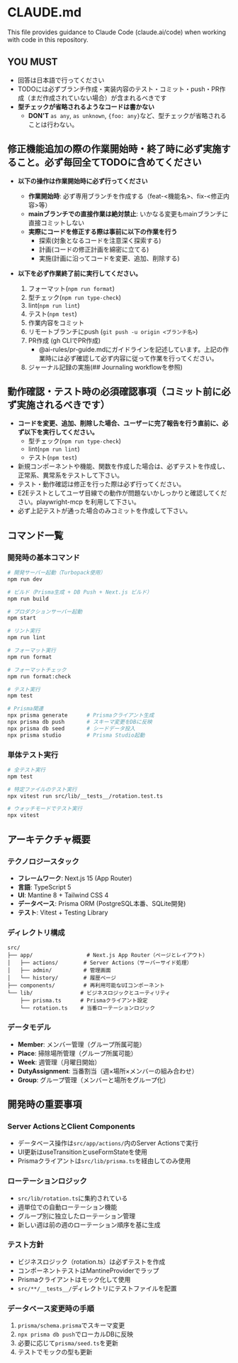 # CLAUDE.md

This file provides guidance to Claude Code (claude.ai/code) when working with code in this repository.

## YOU MUST

- 回答は日本語で行ってください
- TODOには必ずブランチ作成・実装内容のテスト・コミット・push・PR作成（まだ作成されていない場合）が含まれるべきです
- **型チェックが省略されるようなコードは書かない**
  - **DON'T** `as any`, `as unknown`, `{foo: any}`など、型チェックが省略されることは行わない。

## 修正機能追加の際の作業開始時・終了時に必ず実施すること。必ず毎回全てTODOに含めてください

- **以下の操作は作業開始時に必ず行ってください**
  - **作業開始時**: 必ず専用ブランチを作成する（feat-<機能名>、fix-<修正内容>等）
  - **mainブランチでの直接作業は絶対禁止**: いかなる変更もmainブランチに直接コミットしない
  - **実際にコードを修正する際は事前に以下の作業を行う**
    - 探索(対象となるコードを注意深く探索する)
    - 計画(コードの修正計画を綿密に立てる)
    - 実施(計画に沿ってコードを変更、追加、削除する)

- **以下を必ず作業終了前に実行してください。**
  1. フォーマット(`npm run format`)
  2. 型チェック(`npm run type-check`)
  3. lint(`npm run lint`)
  4. テスト(`npm test`)
  5. 作業内容をコミット
  6. リモートブランチにpush (`git push -u origin <ブランチ名>`)
  7. PR作成 (gh CLIでPR作成)
     - @ai-rules/pr-guide.mdにガイドラインを記述しています。上記の作業時には必ず確認して必ず内容に従って作業を行ってください。
  8. ジャーナル記録の実施(## Journaling workflowを参照)

## 動作確認・テスト時の必須確認事項（コミット前に必ず実施されるべきです）

- **コードを変更、追加、削除した場合、ユーザーに完了報告を行う直前に、必ず以下を実行してください。**
  - 型チェック(`npm run type-check`)
  - lint(`npm run lint`)
  - テスト(`npm test`)
- 新規コンポーネントや機能、関数を作成した場合は、必ずテストを作成し、正常系、異常系をテストして下さい。
- テスト・動作確認は修正を行った際は必ず行ってください。
- E2Eテストとしてユーザ目線での動作が問題ないかしっかりと確認してください。playwright-mcp を利用して下さい。
- 必ず上記テストが通った場合のみコミットを作成して下さい。

## コマンド一覧

### 開発時の基本コマンド

```bash
# 開発サーバー起動（Turbopack使用）
npm run dev

# ビルド（Prisma生成 + DB Push + Next.js ビルド）
npm run build

# プロダクションサーバー起動
npm start

# リント実行
npm run lint

# フォーマット実行
npm run format

# フォーマットチェック
npm run format:check

# テスト実行
npm test

# Prisma関連
npx prisma generate      # Prismaクライアント生成
npx prisma db push       # スキーマ変更をDBに反映
npx prisma db seed       # シードデータ投入
npx prisma studio        # Prisma Studio起動
```

### 単体テスト実行

```bash
# 全テスト実行
npm test

# 特定ファイルのテスト実行
npx vitest run src/lib/__tests__/rotation.test.ts

# ウォッチモードでテスト実行
npx vitest
```

## アーキテクチャ概要

### テクノロジースタック

- **フレームワーク**: Next.js 15 (App Router)
- **言語**: TypeScript 5
- **UI**: Mantine 8 + Tailwind CSS 4
- **データベース**: Prisma ORM (PostgreSQL本番、SQLite開発)
- **テスト**: Vitest + Testing Library

### ディレクトリ構成

```text
src/
├── app/                 # Next.js App Router（ページとレイアウト）
│   ├── actions/        # Server Actions（サーバーサイド処理）
│   ├── admin/          # 管理画面
│   └── history/        # 履歴ページ
├── components/         # 再利用可能なUIコンポーネント
└── lib/               # ビジネスロジックとユーティリティ
    ├── prisma.ts      # Prismaクライアント設定
    └── rotation.ts    # 当番ローテーションロジック
```

### データモデル

- **Member**: メンバー管理（グループ所属可能）
- **Place**: 掃除場所管理（グループ所属可能）
- **Week**: 週管理（月曜日開始）
- **DutyAssignment**: 当番割当（週×場所×メンバーの組み合わせ）
- **Group**: グループ管理（メンバーと場所をグループ化）

## 開発時の重要事項

### Server ActionsとClient Components

- データベース操作は`src/app/actions/`内のServer Actionsで実行
- UI更新はuseTransitionとuseFormStateを使用
- Prismaクライアントは`src/lib/prisma.ts`を経由してのみ使用

### ローテーションロジック

- `src/lib/rotation.ts`に集約されている
- 週単位での自動ローテーション機能
- グループ別に独立したローテーション管理
- 新しい週は前の週のローテーション順序を基に生成

### テスト方針

- ビジネスロジック（rotation.ts）は必ずテストを作成
- コンポーネントテストはMantineProviderでラップ
- Prismaクライアントはモック化して使用
- `src/**/__tests__/`ディレクトリにテストファイルを配置

### データベース変更時の手順

1. `prisma/schema.prisma`でスキーマ変更
2. `npx prisma db push`でローカルDBに反映
3. 必要に応じて`prisma/seed.ts`を更新
4. テストでモックの型も更新
